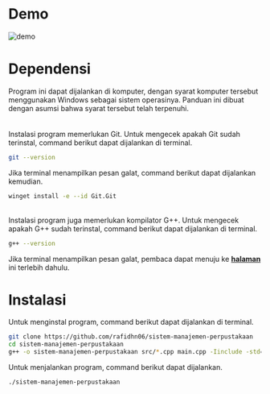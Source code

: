 # Demo
![demo](https://github.com/user-attachments/assets/bbca9ad2-10cd-45cf-a51f-8fec95c6a7f6)
# Dependensi
Program ini dapat dijalankan di komputer, dengan syarat komputer tersebut menggunakan Windows sebagai sistem operasinya. Panduan ini dibuat dengan asumsi bahwa syarat tersebut telah terpenuhi.  
\
\
Instalasi program memerlukan Git. Untuk mengecek apakah Git sudah terinstal, command berikut dapat dijalankan di terminal.

```bash
git --version
```

Jika terminal menampilkan pesan galat, command berikut dapat dijalankan kemudian.

```bash
winget install -e --id Git.Git
```  
\
Instalasi program juga memerlukan kompilator G++. Untuk mengecek apakah G++ sudah terinstal, command berikut dapat dijalankan di terminal.

```bash      
g++ --version
```

Jika terminal menampilkan pesan galat, pembaca dapat menuju ke [__halaman__](https://code.visualstudio.com/docs/cpp/config-mingw#_installing-the-mingww64-toolchain) ini terlebih dahulu.
# Instalasi
Untuk menginstal program, command berikut dapat dijalankan di terminal.

```bash
git clone https://github.com/rafidhn06/sistem-manajemen-perpustakaan
cd sistem-manajemen-perpustakaan
g++ -o sistem-manajemen-perpustakaan src/*.cpp main.cpp -Iinclude -std=c++17
```

Untuk menjalankan program, command berikut dapat dijalankan.

```bash
./sistem-manajemen-perpustakaan
```
